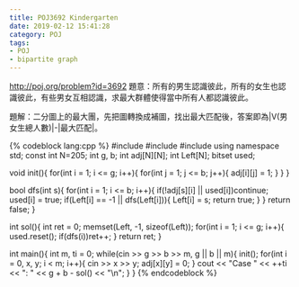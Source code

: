```yaml
---
title: POJ3692 Kindergarten
date: 2019-02-12 15:41:28
category: POJ
tags:
- POJ
- bipartite graph
---
```

http://poj.org/problem?id=3692
題意：所有的男生認識彼此，所有的女生也認識彼此，有些男女互相認識，求最大群體使得當中所有人都認識彼此。

題解：二分圖上的最大團，先把圖轉換成補圖，找出最大匹配後，答案即為|V(男女生總人數)|-|最大匹配|。

{% codeblock lang:cpp %}
#include <iostream>
#include <cstring>
#include <bitset>
using namespace std;
const int N=205;
int g, b;
int adj[N][N];
int Left[N];
bitset<N> used;

void init(){
    for(int i = 1; i <= g; i++){
        for(int j = 1; j <= b; j++){
            adj[i][j] = 1;
        }
    }
}

bool dfs(int s){
    for(int i = 1; i <= b; i++){
        if(!adj[s][i] || used[i])continue;
        used[i] = true;
        if(Left[i] == -1 || dfs(Left[i])){
            Left[i] = s;
            return true;
        }
    }
    return false;
}

int sol(){
    int ret = 0;
    memset(Left, -1, sizeof(Left));
    for(int i = 1; i <= g; i++){
        used.reset();
        if(dfs(i))ret++;
    }
    return ret;
}

int main(){
    int m, ti = 0;
    while(cin >> g >> b >> m, g || b || m){
        init();
        for(int i = 0, x, y; i < m; i++){
            cin >> x >> y;
            adj[x][y] = 0;
        }
        cout << "Case " << ++ti << ": " << g + b - sol() << "\n";
    }
}
{% endcodeblock %}